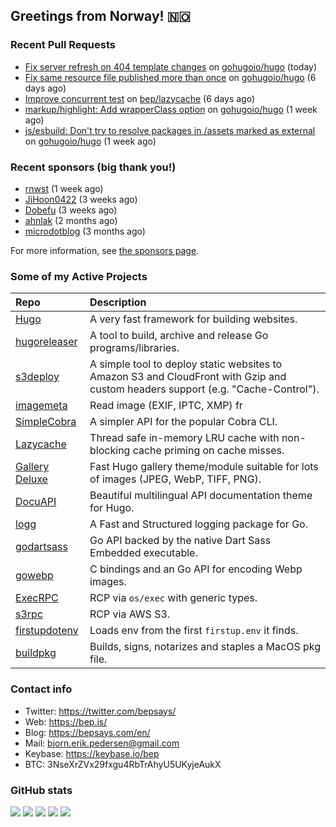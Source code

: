 ## Greetings from Norway! 🇳🇴

### Recent Pull Requests

- [Fix server refresh on 404 template changes](https://github.com/gohugoio/hugo/pull/13210) on [gohugoio/hugo](https://github.com/gohugoio/hugo) (today)
- [Fix same resource file published more than once](https://github.com/gohugoio/hugo/pull/13195) on [gohugoio/hugo](https://github.com/gohugoio/hugo) (6 days ago)
- [Improve concurrent test](https://github.com/bep/lazycache/pull/12) on [bep/lazycache](https://github.com/bep/lazycache) (6 days ago)
- [markup/highlight: Add wrapperClass option](https://github.com/gohugoio/hugo/pull/13194) on [gohugoio/hugo](https://github.com/gohugoio/hugo) (1 week ago)
- [js/esbuild: Don&#39;t try to resolve packages in /assets marked as external](https://github.com/gohugoio/hugo/pull/13184) on [gohugoio/hugo](https://github.com/gohugoio/hugo) (1 week ago)

### Recent sponsors (big thank you!)

- [rnwst](https://github.com/rnwst) (1 week ago)
- [JiHoon0422](https://github.com/JiHoon0422) (3 weeks ago)
- [Dobefu](https://github.com/Dobefu) (3 weeks ago)
- [ahnlak](https://github.com/ahnlak) (2 months ago)
- [microdotblog](https://github.com/microdotblog) (3 months ago)

For more information, see [the sponsors page](https://github.com/sponsors/bep/).

### Some of my Active Projects

| Repo  | Description |
| :---------------------------------------- | :------------------------------------------- |
| [Hugo](https://github.com/gohugoio/hugo)|A very fast framework for building websites. |
| [hugoreleaser](https://github.com/gohugoio/hugoreleaser)| A tool to build, archive and release Go programs/libraries.  |
| [s3deploy](https://github.com/bep/s3deploy)| A simple tool to deploy static websites to Amazon S3 and CloudFront with Gzip and custom headers support (e.g. "Cache-Control").|
| [imagemeta](https://github.com/bep/imagemeta)| Read image (EXIF, IPTC, XMP) fr|
| [SimpleCobra](https://github.com/bep/simplecobra)|A simpler API for the popular Cobra CLI.|
| [Lazycache](https://github.com/bep/lazycache)| Thread safe in-memory LRU cache with non-blocking cache priming on cache misses.  |
| [Gallery Deluxe](https://github.com/bep/gallerydeluxe)|Fast Hugo gallery theme/module suitable for lots of images (JPEG, WebP, TIFF, PNG).|
| [DocuAPI](https://github.com/bep/docuapi)| Beautiful multilingual API documentation theme for Hugo.  |
| [logg](https://github.com/bep/logg)| A Fast and Structured logging package for Go.  |
| [godartsass](https://github.com/bep/godartsass)| Go API backed by the native Dart Sass Embedded executable. |
| [gowebp](https://github.com/bep/gowebp)|C bindings and an Go API for encoding Webp images. |
| [ExecRPC](https://github.com/bep/execrpc)|RCP via `os/exec` with generic types.  |
| [s3rpc](https://github.com/bep/s3rpc)|RCP via AWS S3.|
| [firstupdotenv](https://github.com/bep/firstupdotenv)|Loads env from the first `firstup.env` it finds. |
| [buildpkg](https://github.com/bep/buildpkg)| Builds, signs, notarizes and staples a MacOS pkg file. |

### Contact info
- Twitter: https://twitter.com/bepsays/
- Web: https://bep.is/
- Blog: https://bepsays.com/en/
- Mail: bjorn.erik.pedersen@gmail.com
- Keybase: https://keybase.io/bep
- BTC: 3NseXrZVx29fxgu4RbTrAhyU5UKyjeAukX


### GitHub stats

![](https://github-profile-summary-cards.vercel.app/api/cards/profile-details?username=bep&theme=github)
![](https://github-profile-summary-cards.vercel.app/api/cards/repos-per-language?username=bep&theme=github)
![](https://github-profile-summary-cards.vercel.app/api/cards/most-commit-language?username=bep&theme=github)
![](https://github-profile-summary-cards.vercel.app/api/cards/stats?username=bep&theme=github)
![](https://github-profile-summary-cards.vercel.app/api/cards/productive-time?username=bep&theme=github)
